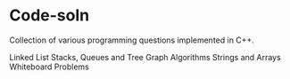 # Code-soln
Collection of various programming questions implemented in C++.

Linked List
Stacks, Queues and Tree
Graph Algorithms
Strings and Arrays
Whiteboard Problems

